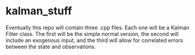 kalman_stuff
============

Eventually this repo will contain three .cpp files. Each one will be a Kalman Filter class. The first will be the simple normal version, the second will include an exogenous input, and the third will allow for correlated errors between the state and observations.
